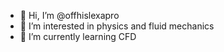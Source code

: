 - 👋 Hi, I’m @offhislexapro
- 👀 I’m interested in physics and fluid mechanics
- 🌱 I’m currently learning CFD


